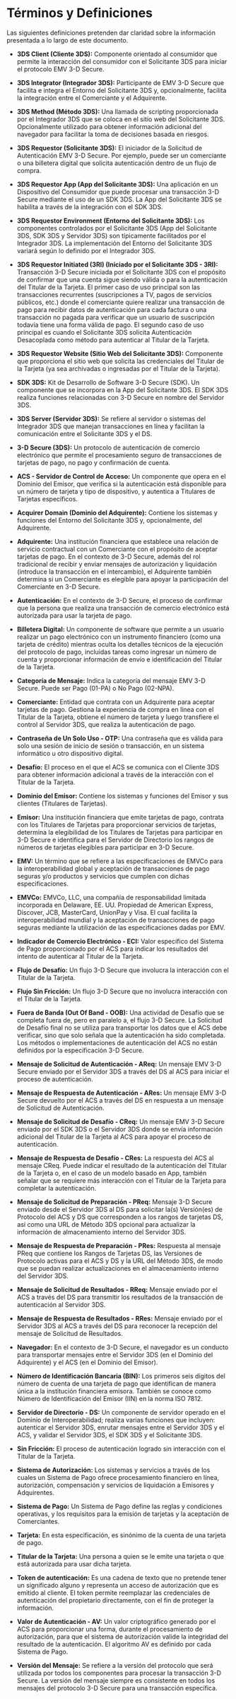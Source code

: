 # Términos y Definiciones

Las siguientes definiciones pretenden dar claridad sobre la información presentada a lo largo de este documento.

- **3DS Client (Cliente 3DS):** Componente orientado al consumidor que permite la interacción del consumidor con el Solicitante 3DS para iniciar el protocolo EMV 3-D Secure.
- **3DS Integrator (Integrador 3DS):** Participante de EMV 3-D Secure que facilita e integra el Entorno del Solicitante 3DS y, opcionalmente, facilita la integración entre el Comerciante y el Adquirente.
- **3DS Method (Método 3DS):** Una llamada de scripting proporcionada por el Integrador 3DS que se coloca en el sitio web del Solicitante 3DS. Opcionalmente utilizado para obtener información adicional del navegador para facilitar la toma de decisiones basada en riesgos.
- **3DS Requestor (Solicitante 3DS):** El iniciador de la Solicitud de Autenticación EMV 3-D Secure. Por ejemplo, puede ser un comerciante o una billetera digital que solicita autenticación dentro de un flujo de compra.
- **3DS Requestor App (App del Solicitante 3DS):** Una aplicación en un Dispositivo del Consumidor que puede procesar una transacción 3-D Secure mediante el uso de un SDK 3DS. La App del Solicitante 3DS se habilita a través de la integración con el SDK 3DS.
- **3DS Requestor Environment (Entorno del Solicitante 3DS):** Los componentes controlados por el Solicitante 3DS (App del Solicitante 3DS, SDK 3DS y Servidor 3DS) son típicamente facilitados por el Integrador 3DS. La implementación del Entorno del Solicitante 3DS variará según lo definido por el Integrador 3DS.
- **3DS Requestor Initiated (3RI) (Iniciado por el Solicitante 3DS - 3RI):** Transacción 3-D Secure iniciada por el Solicitante 3DS con el propósito de confirmar que una cuenta sigue siendo válida o para la autenticación del Titular de la Tarjeta. El primer caso de uso principal son las transacciones recurrentes (suscripciones a TV, pagos de servicios públicos, etc.) donde el comerciante quiere realizar una transacción de pago para recibir datos de autenticación para cada factura o una transacción no pagada para verificar que un usuario de suscripción todavía tiene una forma válida de pago. El segundo caso de uso principal es cuando el Solicitante 3DS solicita Autenticación Desacoplada como método para autenticar al Titular de la Tarjeta.
- **3DS Requestor Website (Sitio Web del Solicitante 3DS):** Componente que proporciona el sitio web que solicita las credenciales del Titular de la Tarjeta (ya sea archivadas o ingresadas por el Titular de la Tarjeta).
- **SDK 3DS:** Kit de Desarrollo de Software 3-D Secure (SDK). Un componente que se incorpora en la App del Solicitante 3DS. El SDK 3DS realiza funciones relacionadas con 3-D Secure en nombre del Servidor 3DS.
- **3DS Server (Servidor 3DS):** Se refiere al servidor o sistemas del Integrador 3DS que manejan transacciones en línea y facilitan la comunicación entre el Solicitante 3DS y el DS.
- **3-D Secure (3DS):** Un protocolo de autenticación de comercio electrónico que permite el procesamiento seguro de transacciones de tarjetas de pago, no pago y confirmación de cuenta.
- **ACS - Servidor de Control de Acceso:** Un componente que opera en el Dominio del Emisor, que verifica si la autenticación está disponible para un número de tarjeta y tipo de dispositivo, y autentica a Titulares de Tarjetas específicos.
- **Acquirer Domain (Dominio del Adquirente):** Contiene los sistemas y funciones del Entorno del Solicitante 3DS y, opcionalmente, del Adquirente.
- **Adquirente:** Una institución financiera que establece una relación de servicio contractual con un Comerciante con el propósito de aceptar tarjetas de pago. En el contexto de 3-D Secure, además del rol tradicional de recibir y enviar mensajes de autorización y liquidación (introduce la transacción en el intercambio), el Adquirente también determina si un Comerciante es elegible para apoyar la participación del Comerciante en 3-D Secure.
- **Autenticación:** En el contexto de 3-D Secure, el proceso de confirmar que la persona que realiza una transacción de comercio electrónico está autorizada para usar la tarjeta de pago.




- **Billetera Digital:** Un componente de software que permite a un usuario realizar un pago electrónico con un instrumento financiero (como una tarjeta de crédito) mientras oculta los detalles técnicos de la ejecución del protocolo de pago, incluidas tareas como ingresar un número de cuenta y proporcionar información de envío e identificación del Titular de la Tarjeta.
- **Categoría de Mensaje:** Indica la categoría del mensaje EMV 3-D Secure. Puede ser Pago (01-PA) o No Pago (02-NPA).
- **Comerciante:** Entidad que contrata con un Adquirente para aceptar tarjetas de pago. Gestiona la experiencia de compra en línea con el Titular de la Tarjeta, obtiene el número de tarjeta y luego transfiere el control al Servidor 3DS, que realiza la autenticación de pago.
- **Contraseña de Un Solo Uso - OTP:** Una contraseña que es válida para solo una sesión de inicio de sesión o transacción, en un sistema informático u otro dispositivo digital.
- **Desafío:** El proceso en el que el ACS se comunica con el Cliente 3DS para obtener información adicional a través de la interacción con el Titular de la Tarjeta.
- **Dominio del Emisor:** Contiene los sistemas y funciones del Emisor y sus clientes (Titulares de Tarjetas).
- **Emisor:** Una institución financiera que emite tarjetas de pago, contrata con los Titulares de Tarjetas para proporcionar servicios de tarjetas, determina la elegibilidad de los Titulares de Tarjetas para participar en 3-D Secure e identifica para el Servidor de Directorio los rangos de números de tarjetas elegibles para participar en 3-D Secure.
- **EMV:** Un término que se refiere a las especificaciones de EMVCo para la interoperabilidad global y aceptación de transacciones de pago seguras y/o productos y servicios que cumplen con dichas especificaciones.
- **EMVCo:** EMVCo, LLC, una compañía de responsabilidad limitada incorporada en Delaware, EE. UU. Propiedad de American Express, Discover, JCB, MasterCard, UnionPay y Visa. El cual facilita la interoperabilidad mundial y la aceptación de transacciones de pago seguras mediante la utilización de las especificaciones dadas por EMV.
- **Indicador de Comercio Electrónico - ECI:** Valor específico del Sistema de Pago proporcionado por el ACS para indicar los resultados del intento de autenticar al Titular de la Tarjeta.
- **Flujo de Desafío:** Un flujo 3-D Secure que involucra la interacción con el Titular de la Tarjeta.
- **Flujo Sin Fricción:** Un flujo 3-D Secure que no involucra interacción con el Titular de la Tarjeta.
- **Fuera de Banda (Out Of Band - OOB):** Una actividad de Desafío que se completa fuera de, pero en paralelo a, el flujo 3-D Secure. La Solicitud de Desafío final no se utiliza para transportar los datos que el ACS debe verificar, sino que solo señala que la autenticación ha sido completada. Los métodos o implementaciones de autenticación del ACS no están definidos por la especificación 3-D Secure.
- **Mensaje de Solicitud de Autenticación - AReq:** Un mensaje EMV 3-D Secure enviado por el Servidor 3DS a través del DS al ACS para iniciar el proceso de autenticación.
- **Mensaje de Respuesta de Autenticación - ARes:** Un mensaje EMV 3-D Secure devuelto por el ACS a través del DS en respuesta a un mensaje de Solicitud de Autenticación.
- **Mensaje de Solicitud de Desafío - CReq:** Un mensaje EMV 3-D Secure enviado por el SDK 3DS o el Servidor 3DS donde se envía información adicional del Titular de la Tarjeta al ACS para apoyar el proceso de autenticación.
- **Mensaje de Respuesta de Desafío - CRes:** La respuesta del ACS al mensaje CReq. Puede indicar el resultado de la autenticación del Titular de la Tarjeta o, en el caso de un modelo basado en App, también señalar que se requiere más interacción con el Titular de la Tarjeta para completar la autenticación.
- **Mensaje de Solicitud de Preparación - PReq:** Mensaje 3-D Secure enviado desde el Servidor 3DS al DS para solicitar la(s) Versión(es) de Protocolo del ACS y DS que corresponden a los rangos de tarjetas DS, así como una URL de Método 3DS opcional para actualizar la información de almacenamiento interno del Servidor 3DS.
- **Mensaje de Respuesta de Preparación - PRes:** Respuesta al mensaje PReq que contiene los Rangos de Tarjetas DS, las Versiones de Protocolo activas para el ACS y DS y la URL del Método 3DS, de modo que se puedan realizar actualizaciones en el almacenamiento interno del Servidor 3DS.
- **Mensaje de Solicitud de Resultados - RReq:** Mensaje enviado por el ACS a través del DS para transmitir los resultados de la transacción de autenticación al Servidor 3DS.
- **Mensaje de Respuesta de Resultados - RRes:** Mensaje enviado por el Servidor 3DS al ACS a través del DS para reconocer la recepción del mensaje de Solicitud de Resultados.
- **Navegador:** En el contexto de 3-D Secure, el navegador es un conducto para transportar mensajes entre el Servidor 3DS (en el Dominio del Adquirente) y el ACS (en el Dominio del Emisor).
- **Número de Identificación Bancaria (BIN):** Los primeros seis dígitos del número de cuenta de una tarjeta de pago que identifican de manera única a la institución financiera emisora. También se conoce como Número de Identificación del Emisor (IIN) en la norma ISO 7812.
- **Servidor de Directorio - DS:** Un componente de servidor operado en el Dominio de Interoperabilidad; realiza varias funciones que incluyen: autenticar el Servidor 3DS, enrutar mensajes entre el Servidor 3DS y el ACS, y validar el Servidor 3DS, el SDK 3DS y el Solicitante 3DS.
- **Sin Fricción:** El proceso de autenticación logrado sin interacción con el Titular de la Tarjeta.
- **Sistema de Autorización:** Los sistemas y servicios a través de los cuales un Sistema de Pago ofrece procesamiento financiero en línea, autorización, compensación y servicios de liquidación a Emisores y Adquirentes.
- **Sistema de Pago:** Un Sistema de Pago define las reglas y condiciones operativas, y los requisitos para la emisión de tarjetas y la aceptación de Comerciantes.
- **Tarjeta:** En esta especificación, es sinónimo de la cuenta de una tarjeta de pago.
- **Titular de la Tarjeta:** Una persona a quien se le emite una tarjeta o que está autorizada para usar dicha tarjeta.
- **Token de autenticación:**  Es una cadena de texto que no pretende tener un significado alguno y representa un acceso de autorización que es emitido al cliente. El token permite reemplazar las credenciales de autenticación del propietario directamente, con el fin de proteger la información.
- **Valor de Autenticación - AV:** Un valor criptográfico generado por el ACS para proporcionar una forma, durante el procesamiento de autorización, para que el sistema de autorización valide la integridad del resultado de la autenticación. El algoritmo AV es definido por cada Sistema de Pago.
- **Versión del Mensaje:** Se refiere a la versión del protocolo que será utilizada por todos los componentes para procesar la transacción 3-D Secure. La versión del mensaje siempre es consistente en todos los mensajes del protocolo 3-D Secure para una transacción específica.